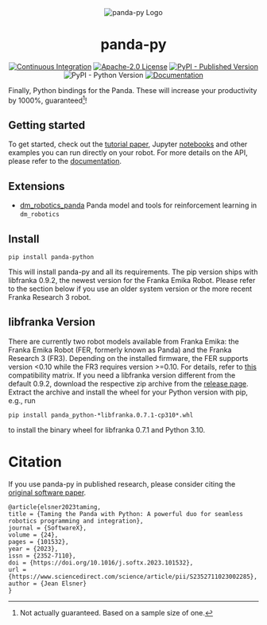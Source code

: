 <div align="center"><img alt="panda-py Logo" src="https://raw.githubusercontent.com/JeanElsner/panda-py/main/logo.jpg" /></div>

<h1 align="center">panda-py</h1>

<p align="center">
  <a href="https://github.com/JeanElsner/panda-py/actions/workflows/test.yml"><img alt="Continuous Integration" src="https://img.shields.io/github/actions/workflow/status/JeanElsner/panda-py/test.yml" /></a>
  <a href="https://github.com/JeanElsner/panda-py/blob/main/LICENSE"><img alt="Apache-2.0 License" src="https://img.shields.io/github/license/JeanElsner/panda-py" /></a>
  <a href="https://pypi.org/project/panda-python/"><img alt="PyPI - Published Version" src="https://img.shields.io/pypi/v/panda-python"></a>
  <img alt="PyPI - Python Version" src="https://img.shields.io/pypi/pyversions/panda-python">
  <a href="https://jeanelsner.github.io/panda-py"><img alt="Documentation" src="https://shields.io/badge/-Documentation-informational" /><a/>
</p>

Finally, Python bindings for the Panda. These will increase your productivity by 1000%, guaranteed[^1]!

## Getting started

To get started, check out the [tutorial paper](https://www.sciencedirect.com/science/article/pii/S2352711023002285), Jupyter [notebooks](https://github.com/JeanElsner/panda-py/tree/main/examples/notebooks) and other examples you can run directly on your robot. For more details on the API, please refer to the [documentation](https://jeanelsner.github.io/panda-py/).

## Extensions

* [dm_robotics_panda](https://github.com/JeanElsner/dm_robotics_panda) Panda model and tools for reinforcement learning in `dm_robotics`

## Install

```
pip install panda-python
```

This will install panda-py and all its requirements. The pip version ships with libfranka 0.9.2, the newest version for the Franka Emika Robot. Please refer to the section below if you use an older system version or the more recent Franka Research 3 robot. 

## libfranka Version

There are currently two robot models available from Franka Emika: the Franka Emika Robot (FER, formerly known as Panda) and the Franka Research 3 (FR3). Depending on the installed firmware, the FER supports version <0.10 while the FR3 requires version >=0.10. For details, refer to [this](https://frankaemika.github.io/docs/compatibility.html) compatibility matrix. If you need a libfranka version different from the default 0.9.2, download the respective zip archive from the [release page](https://github.com/JeanElsner/panda-py/releases). Extract the archive and install the wheel for your Python version with pip, e.g., run
```
pip install panda_python-*libfranka.0.7.1-cp310*.whl
```
to install the binary wheel for libfranka 0.7.1 and Python 3.10.

# Citation

If you use panda-py in published research, please consider citing the [original software paper](https://www.sciencedirect.com/science/article/pii/S2352711023002285).

```
@article{elsner2023taming,
title = {Taming the Panda with Python: A powerful duo for seamless robotics programming and integration},
journal = {SoftwareX},
volume = {24},
pages = {101532},
year = {2023},
issn = {2352-7110},
doi = {https://doi.org/10.1016/j.softx.2023.101532},
url = {https://www.sciencedirect.com/science/article/pii/S2352711023002285},
author = {Jean Elsner}
}
```

[^1]: Not actually guaranteed. Based on a sample size of one.
